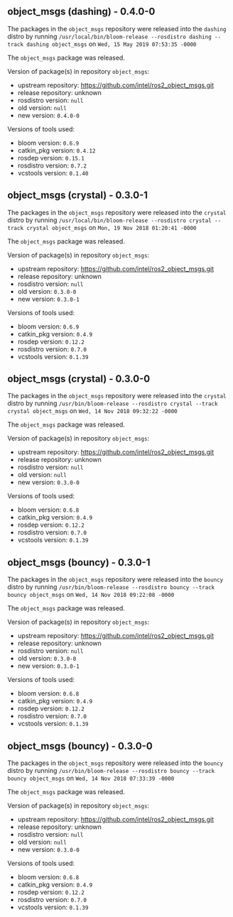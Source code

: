 ## object_msgs (dashing) - 0.4.0-0

The packages in the `object_msgs` repository were released into the `dashing` distro by running `/usr/local/bin/bloom-release --rosdistro dashing --track dashing object_msgs` on `Wed, 15 May 2019 07:53:35 -0000`

The `object_msgs` package was released.

Version of package(s) in repository `object_msgs`:

- upstream repository: https://github.com/intel/ros2_object_msgs.git
- release repository: unknown
- rosdistro version: `null`
- old version: `null`
- new version: `0.4.0-0`

Versions of tools used:

- bloom version: `0.6.9`
- catkin_pkg version: `0.4.12`
- rosdep version: `0.15.1`
- rosdistro version: `0.7.2`
- vcstools version: `0.1.40`


## object_msgs (crystal) - 0.3.0-1

The packages in the `object_msgs` repository were released into the `crystal` distro by running `/usr/local/bin/bloom-release --rosdistro crystal --track crystal object_msgs` on `Mon, 19 Nov 2018 01:20:41 -0000`

The `object_msgs` package was released.

Version of package(s) in repository `object_msgs`:

- upstream repository: https://github.com/intel/ros2_object_msgs.git
- release repository: unknown
- rosdistro version: `null`
- old version: `0.3.0-0`
- new version: `0.3.0-1`

Versions of tools used:

- bloom version: `0.6.9`
- catkin_pkg version: `0.4.9`
- rosdep version: `0.12.2`
- rosdistro version: `0.7.0`
- vcstools version: `0.1.39`


## object_msgs (crystal) - 0.3.0-0

The packages in the `object_msgs` repository were released into the `crystal` distro by running `/usr/bin/bloom-release --rosdistro crystal --track crystal object_msgs` on `Wed, 14 Nov 2018 09:32:22 -0000`

The `object_msgs` package was released.

Version of package(s) in repository `object_msgs`:

- upstream repository: https://github.com/intel/ros2_object_msgs.git
- release repository: unknown
- rosdistro version: `null`
- old version: `null`
- new version: `0.3.0-0`

Versions of tools used:

- bloom version: `0.6.8`
- catkin_pkg version: `0.4.9`
- rosdep version: `0.12.2`
- rosdistro version: `0.7.0`
- vcstools version: `0.1.39`


## object_msgs (bouncy) - 0.3.0-1

The packages in the `object_msgs` repository were released into the `bouncy` distro by running `/usr/bin/bloom-release --rosdistro bouncy --track bouncy object_msgs` on `Wed, 14 Nov 2018 09:22:08 -0000`

The `object_msgs` package was released.

Version of package(s) in repository `object_msgs`:

- upstream repository: https://github.com/intel/ros2_object_msgs.git
- release repository: unknown
- rosdistro version: `null`
- old version: `0.3.0-0`
- new version: `0.3.0-1`

Versions of tools used:

- bloom version: `0.6.8`
- catkin_pkg version: `0.4.9`
- rosdep version: `0.12.2`
- rosdistro version: `0.7.0`
- vcstools version: `0.1.39`


## object_msgs (bouncy) - 0.3.0-0

The packages in the `object_msgs` repository were released into the `bouncy` distro by running `/usr/bin/bloom-release --rosdistro bouncy --track bouncy object_msgs` on `Wed, 14 Nov 2018 07:33:39 -0000`

The `object_msgs` package was released.

Version of package(s) in repository `object_msgs`:

- upstream repository: https://github.com/intel/ros2_object_msgs.git
- release repository: unknown
- rosdistro version: `null`
- old version: `null`
- new version: `0.3.0-0`

Versions of tools used:

- bloom version: `0.6.8`
- catkin_pkg version: `0.4.9`
- rosdep version: `0.12.2`
- rosdistro version: `0.7.0`
- vcstools version: `0.1.39`



